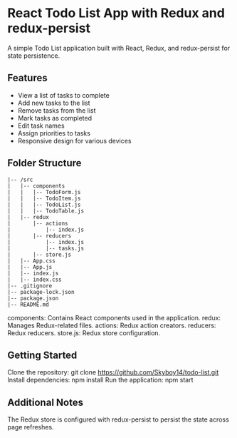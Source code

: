 # React Todo List App with Redux and redux-persist

A simple Todo List application built with React, Redux, and redux-persist for state persistence.

## Features

- View a list of tasks to complete
- Add new tasks to the list
- Remove tasks from the list
- Mark tasks as completed
- Edit task names
- Assign priorities to tasks
- Responsive design for various devices

## Folder Structure

```TODO-LIST
|-- /src
|   |-- components
|   |   |-- TodoForm.js
|   |   |-- TodoItem.js
|   |   |-- TodoList.js
|   |   |-- TodoTable.js
|   |-- redux
|       |-- actions
|           |-- index.js
|       |-- reducers
|           |-- index.js
|           |-- tasks.js
|       |-- store.js
|   |-- App.css
|   |-- App.js
|   |-- index.js
|   |-- index.css
|-- .gitignore
|-- package-lock.json
|-- package.json
|-- README.md
```


components: Contains React components used in the application.
redux: Manages Redux-related files.
actions: Redux action creators.
reducers: Redux reducers.
store.js: Redux store configuration.



## Getting Started
Clone the repository: git clone https://github.com/Skyboy14/todo-list.git
Install dependencies: npm install
Run the application: npm start


## Additional Notes
The Redux store is configured with redux-persist to persist the state across page refreshes.